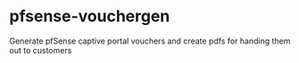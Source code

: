 pfsense-vouchergen
==================

Generate pfSense captive portal vouchers and create pdfs for handing them out to customers
